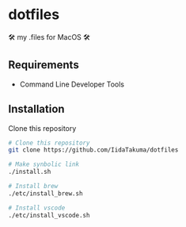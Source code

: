 # dotfiles

🛠 my .files for MacOS 🛠

## Requirements

- Command Line Developer Tools

## Installation

Clone this repository

```bash
# Clone this repository
git clone https://github.com/IidaTakuma/dotfiles

# Make synbolic link
./install.sh

# Install brew
./etc/install_brew.sh

# Install vscode
./etc/install_vscode.sh
```
